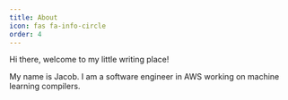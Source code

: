 ```yaml
---
title: About
icon: fas fa-info-circle
order: 4
---
```


Hi there, welcome to my little writing place! 

My name is Jacob. I am a software engineer in AWS working on machine learning compilers.
